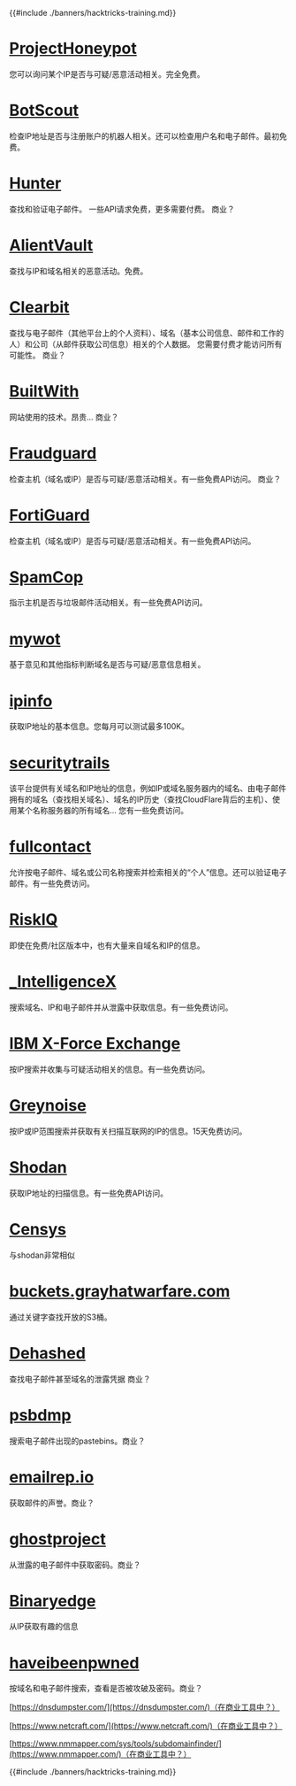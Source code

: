 {{#include ./banners/hacktricks-training.md}}

# [ProjectHoneypot](https://www.projecthoneypot.org/)

您可以询问某个IP是否与可疑/恶意活动相关。完全免费。

# [**BotScout**](http://botscout.com/api.htm)

检查IP地址是否与注册账户的机器人相关。还可以检查用户名和电子邮件。最初免费。

# [Hunter](https://hunter.io/)

查找和验证电子邮件。
一些API请求免费，更多需要付费。
商业？

# [AlientVault](https://otx.alienvault.com/api)

查找与IP和域名相关的恶意活动。免费。

# [Clearbit](https://dashboard.clearbit.com/)

查找与电子邮件（其他平台上的个人资料）、域名（基本公司信息、邮件和工作的人）和公司（从邮件获取公司信息）相关的个人数据。
您需要付费才能访问所有可能性。
商业？

# [BuiltWith](https://builtwith.com/)

网站使用的技术。昂贵...
商业？

# [Fraudguard](https://fraudguard.io/)

检查主机（域名或IP）是否与可疑/恶意活动相关。有一些免费API访问。
商业？

# [FortiGuard](https://fortiguard.com/)

检查主机（域名或IP）是否与可疑/恶意活动相关。有一些免费API访问。

# [SpamCop](https://www.spamcop.net/)

指示主机是否与垃圾邮件活动相关。有一些免费API访问。

# [mywot](https://www.mywot.com/)

基于意见和其他指标判断域名是否与可疑/恶意信息相关。

# [ipinfo](https://ipinfo.io/)

获取IP地址的基本信息。您每月可以测试最多100K。

# [securitytrails](https://securitytrails.com/app/account)

该平台提供有关域名和IP地址的信息，例如IP或域名服务器内的域名、由电子邮件拥有的域名（查找相关域名）、域名的IP历史（查找CloudFlare背后的主机）、使用某个名称服务器的所有域名...
您有一些免费访问。

# [fullcontact](https://www.fullcontact.com/)

允许按电子邮件、域名或公司名称搜索并检索相关的“个人”信息。还可以验证电子邮件。有一些免费访问。

# [RiskIQ](https://www.spiderfoot.net/documentation/)

即使在免费/社区版本中，也有大量来自域名和IP的信息。

# [\_IntelligenceX](https://intelx.io/)

搜索域名、IP和电子邮件并从泄露中获取信息。有一些免费访问。

# [IBM X-Force Exchange](https://exchange.xforce.ibmcloud.com/)

按IP搜索并收集与可疑活动相关的信息。有一些免费访问。

# [Greynoise](https://viz.greynoise.io/)

按IP或IP范围搜索并获取有关扫描互联网的IP的信息。15天免费访问。

# [Shodan](https://www.shodan.io/)

获取IP地址的扫描信息。有一些免费API访问。

# [Censys](https://censys.io/)

与shodan非常相似

# [buckets.grayhatwarfare.com](https://buckets.grayhatwarfare.com/)

通过关键字查找开放的S3桶。

# [Dehashed](https://www.dehashed.com/data)

查找电子邮件甚至域名的泄露凭据
商业？

# [psbdmp](https://psbdmp.ws/)

搜索电子邮件出现的pastebins。商业？

# [emailrep.io](https://emailrep.io/key)

获取邮件的声誉。商业？

# [ghostproject](https://ghostproject.fr/)

从泄露的电子邮件中获取密码。商业？

# [Binaryedge](https://www.binaryedge.io/)

从IP获取有趣的信息

# [haveibeenpwned](https://haveibeenpwned.com/)

按域名和电子邮件搜索，查看是否被攻破及密码。商业？

[https://dnsdumpster.com/](https://dnsdumpster.com/)（在商业工具中？）

[https://www.netcraft.com/](https://www.netcraft.com/)（在商业工具中？）

[https://www.nmmapper.com/sys/tools/subdomainfinder/](https://www.nmmapper.com/)（在商业工具中？）

{{#include ./banners/hacktricks-training.md}}
